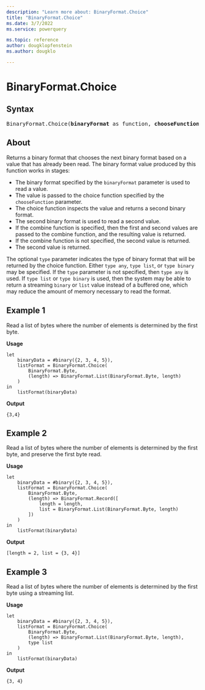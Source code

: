 ```yaml
---
description: "Learn more about: BinaryFormat.Choice"
title: "BinaryFormat.Choice"
ms.date: 3/7/2022
ms.service: powerquery

ms.topic: reference
author: dougklopfenstein
ms.author: dougklo

---
```

# BinaryFormat.Choice

## Syntax

<pre>
BinaryFormat.Choice(<b>binaryFormat</b> as function, <b>chooseFunction</b> as function, optional <b>type</b> as nullable type, optional <b>combineFunction</b> as nullable function) as function
</pre>

## About

Returns a binary format that chooses the next binary format based on a value that has already been read. The binary format value produced by this function works in stages:

* The binary format specified by the `binaryFormat` parameter is used to read a value.
* The value is passed to the choice function specified by the `chooseFunction` parameter.
* The choice function inspects the value and returns a second binary format.
* The second binary format is used to read a second value.
* If the combine function is specified, then the first and second values are passed to the combine function, and the resulting value is returned.
* If the combine function is not specified, the second value is returned.
* The second value is returned.

The optional `type` parameter indicates the type of binary format that will be returned by the choice function. Either `type any`, `type list`, or `type binary` may be specified. If the `type` parameter is not specified, then `type any` is used. If `type list` or `type binary` is used, then the system may be able to return a streaming `binary` or `list` value instead of a buffered one, which may reduce the amount of memory necessary to read the format.

## Example 1

Read a list of bytes where the number of elements is determined by the first byte.

**Usage**

```powerquery-m
let
    binaryData = #binary({2, 3, 4, 5}),
    listFormat = BinaryFormat.Choice(
        BinaryFormat.Byte,
        (length) => BinaryFormat.List(BinaryFormat.Byte, length)
    )
in
    listFormat(binaryData)
```

**Output**

`{3,4}`

## Example 2

Read a list of bytes where the number of elements is determined by the first byte, and preserve the first byte read.

**Usage**

```powerquery-m
let
    binaryData = #binary({2, 3, 4, 5}),
    listFormat = BinaryFormat.Choice(
        BinaryFormat.Byte,
        (length) => BinaryFormat.Record([
            length = length,
            list = BinaryFormat.List(BinaryFormat.Byte, length)
        ])
    )
in
    listFormat(binaryData)
```

**Output**

`[length = 2, list = {3, 4}]`

## Example 3

Read a list of bytes where the number of elements is determined by the first byte using a streaming list.

**Usage**

```powerquery-m
let
    binaryData = #binary({2, 3, 4, 5}),
    listFormat = BinaryFormat.Choice(
        BinaryFormat.Byte,
        (length) => BinaryFormat.List(BinaryFormat.Byte, length),
        type list
    )
in
    listFormat(binaryData)
```

**Output**

`{3, 4}`
